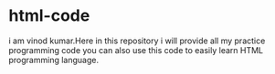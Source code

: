 # html-code
 i am vinod kumar.Here in this repository i will provide all my practice programming code you can also use this code to easily learn HTML  programming language.
